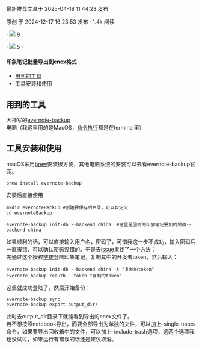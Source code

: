 最新推荐文章于 2025-04-18 11:44:23 发布

原创 于 2024-12-17 16:23:53 发布 · 1.4k 阅读

· ![](https://csdnimg.cn/release/blogv2/dist/pc/img/newHeart2023Black.png) 9

· ![](https://csdnimg.cn/release/blogv2/dist/pc/img/tobarCollect2.png) 5 ·

#### 印象笔记批量导出到enex格式

- [用到的工具](#_2)
- [工具安装和使用](#_7)

## 用到的工具

大神写的[evernote-backup](https://github.com/vzhd1701/evernote-backup)  
电脑（我这里用的是MacOS，[命令执行](https://so.csdn.net/so/search?q=%E5%91%BD%E4%BB%A4%E6%89%A7%E8%A1%8C&spm=1001.2101.3001.7020)都是在terminal里）

## 工具安装和使用

macOS采用[brew](https://so.csdn.net/so/search?q=brew&spm=1001.2101.3001.7020)安装很方便，其他电脑系统的安装可以去看evernote-backup官网。

```
brew install evernote-backup
```

安装后直接使用

```
mkdir evernoteBackup #创建要保存的目录，可以自定义
cd evernoteBackup

evernote-backup init-db --backend china  #这里是国内的印象笔记要加的后缀--backend china
```

如果顺利的话，可以直接输入用户名，密码了，可惜我这一步不成功，输入密码后一直报错，可以确认密码没错的。于是去[issue](https://github.com/vzhd1701/evernote-backup/issues/70)里找了一个方法：  
先通过这个授权[链接](https://app.yinxiang.com/api/DeveloperToken.action)登陆印象笔记，复制其中的开发者token，然后输入：

```
evernote-backup init-db --backend china -t "复制的token"
evernote-backup reauth --token "复制的token"
```

这里就成功登陆了，然后开始备份：

```
evernote-backup sync
evernote-backup export output_dir/
```

此时去output_dir目录下就能看到导出的enex文件了。  
若不想按照notebook导出，而要全部导出为单独的文件，可以加上–single-notes命令，如果要导出回收箱中的文件，可以加上–include-trash选项，这两个选项我也没试过，如果运行有错误的话还是建议取消。